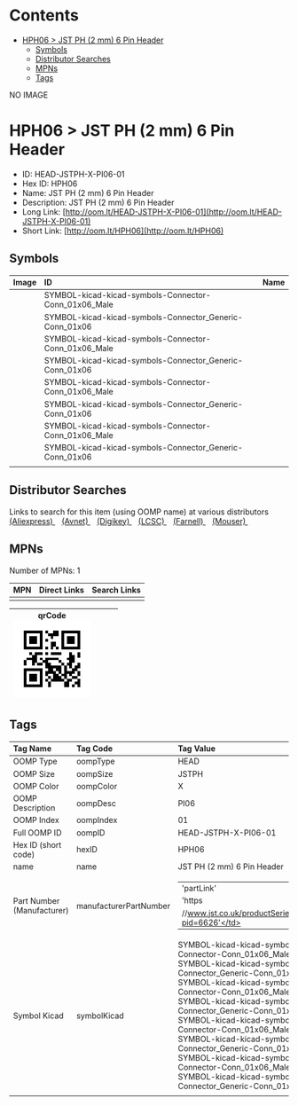 



Contents
========

* [HPH06 > JST PH (2 mm) 6 Pin Header](#hph06--jst-ph-2-mm-6-pin-header)
	* [Symbols](#symbols)
	* [Distributor Searches](#distributor-searches)
	* [MPNs](#mpns)
	* [Tags](#tags)
  
NO IMAGE  
# HPH06 > JST PH (2 mm) 6 Pin Header

- ID: HEAD-JSTPH-X-PI06-01
- Hex ID: HPH06
- Name: JST PH (2 mm) 6 Pin Header
- Description: JST PH (2 mm) 6 Pin Header
- Long Link: [http://oom.lt/HEAD-JSTPH-X-PI06-01](http://oom.lt/HEAD-JSTPH-X-PI06-01)
- Short Link: [http://oom.lt/HPH06](http://oom.lt/HPH06)

## Symbols
  

|Image|ID|Name|
| :--- | :--- | :--- |
|![]()|SYMBOL-kicad-kicad-symbols-Connector-Conn_01x06_Male||
|![]()|SYMBOL-kicad-kicad-symbols-Connector_Generic-Conn_01x06||
|![]()|SYMBOL-kicad-kicad-symbols-Connector-Conn_01x06_Male||
|![]()|SYMBOL-kicad-kicad-symbols-Connector_Generic-Conn_01x06||
|![]()|SYMBOL-kicad-kicad-symbols-Connector-Conn_01x06_Male||
|![]()|SYMBOL-kicad-kicad-symbols-Connector_Generic-Conn_01x06||
|![]()|SYMBOL-kicad-kicad-symbols-Connector-Conn_01x06_Male||
|![]()|SYMBOL-kicad-kicad-symbols-Connector_Generic-Conn_01x06||
||||

## Distributor Searches
  
Links to search for this item (using OOMP name) at various distributors  
[(Aliexpress) ](https://www.aliexpress.com/wholesale?SearchText=1117JST+PH+2+mm+6+Pin+Header)&nbsp;&nbsp;&nbsp;[(Avnet) ](https://www.avnet.com/shop/us/search/JST+PH+2+mm+6+Pin+Header)&nbsp;&nbsp;&nbsp;[(Digikey) ](https://www.digikey.co.uk/en/products/result?s=JST+PH+2+mm+6+Pin+Header)&nbsp;&nbsp;&nbsp;[(LCSC) ](https://www.lcsc.com/search?q=JST+PH+2+mm+6+Pin+Header)&nbsp;&nbsp;&nbsp;[(Farnell) ](https://uk.farnell.com/search?st=JST+PH+2+mm+6+Pin+Header)&nbsp;&nbsp;&nbsp;[(Mouser) ](https://www.mouser.com/c/?q=JST+PH+2+mm+6+Pin+Header)&nbsp;&nbsp;&nbsp;
## MPNs
  
Number of MPNs: 1  

|MPN|Direct Links|Search Links|
| :--- | :--- | :--- |
||||
  

|qrCode<br>[![](https://raw.githubusercontent.com/oomlout/oomlout_OOMP_parts_V2/main/HEAD/JSTPH/X/PI06/01/qrCode_140.png)](https://github.com/oomlout/oomlout_OOMP_parts_V2/tree/main/HEAD/JSTPH/X/PI06/01/qrCode.png)||||
| :---: | :---: | :---: | :---: |

## Tags
  

|Tag Name|Tag Code|Tag Value|
| :--- | :--- | :--- |
|OOMP Type|oompType|HEAD|
|OOMP Size|oompSize|JSTPH|
|OOMP Color|oompColor|X|
|OOMP Description|oompDesc|PI06|
|OOMP Index|oompIndex|01|
|Full OOMP ID|oompID|HEAD-JSTPH-X-PI06-01|
|Hex ID (short code)|hexID|HPH06|
|name|name|JST PH (2 mm) 6 Pin Header|
|Part Number (Manufacturer)|manufacturerPartNumber|<table><tr><td>'partLink'</td></tr><tr><td> 'https</td></tr><tr><td>//www.jst.co.uk/productSeries.php?pid=6626'</td></tr></table>|
|Symbol Kicad|symbolKicad|SYMBOL-kicad-kicad-symbols-Connector-Conn_01x06_Male, SYMBOL-kicad-kicad-symbols-Connector_Generic-Conn_01x06, SYMBOL-kicad-kicad-symbols-Connector-Conn_01x06_Male, SYMBOL-kicad-kicad-symbols-Connector_Generic-Conn_01x06, SYMBOL-kicad-kicad-symbols-Connector-Conn_01x06_Male, SYMBOL-kicad-kicad-symbols-Connector_Generic-Conn_01x06, SYMBOL-kicad-kicad-symbols-Connector-Conn_01x06_Male, SYMBOL-kicad-kicad-symbols-Connector_Generic-Conn_01x06|
||||
